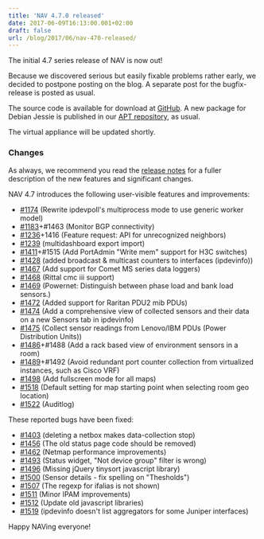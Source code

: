 ```yaml
---
title: 'NAV 4.7.0 released'
date: 2017-06-09T16:13:00.001+02:00
draft: false
url: /blog/2017/06/nav-470-released/
---
```


The initial 4.7 series release of NAV is now out!

Because we discovered serious but easily fixable problems rather early, we decided to postpone posting on the blog. A separate post for the bugfix-release is posted as usual.

The source code is available for download at [GitHub](https://github.com/UNINETT/nav/releases). A new package for Debian Jessie is published in our [APT repository](https://nav.uninett.no/install-instructions/#debian), as usual.

The virtual appliance will be updated shortly.

### Changes

As always, we recommend you read the [release notes](https://nav.uninett.no/doc/4.7/release-notes.html#nav-4-7) for a fuller description of the new features and significant changes.

NAV 4.7 introduces the following user-visible features and improvements:

*   [#1174](https://github.com/UNINETT/nav/issues/1174/) (Rewrite ipdevpoll's multiprocess mode to use generic worker model)
*   [#1183](https://github.com/UNINETT/nav/issues/1183/)+#1463 (Monitor BGP connectivity)
*   [#1236](https://github.com/UNINETT/nav/issues/1236/)+1416 (Feature request: API for unrecognized neighbors)
*   [#1239](https://github.com/UNINETT/nav/issues/1239/) (multidashboard export import)
*   [#1411](https://github.com/UNINETT/nav/issues/1411/)+#1515 (Add PortAdmin "Write mem" support for H3C switches)
*   [#1428](https://github.com/UNINETT/nav/issues/1428/) (added broadcast & multicast counters to interfaces (ipdevinfo))
*   [#1467](https://github.com/UNINETT/nav/issues/1467/) (Add support for Comet MS series data loggers)
*   [#1468](https://github.com/UNINETT/nav/issues/1468/) (Rittal cmc iii support)
*   [#1469](https://github.com/UNINETT/nav/issues/1469/) (Powernet: Distinguish between phase load and bank load sensors.)
*   [#1472](https://github.com/UNINETT/nav/issues/1472/) (Added support for Raritan PDU2 mib PDUs)
*   [#1474](https://github.com/UNINETT/nav/issues/1474/) (Add a comprehensive view of collected sensors and their data on a new Sensors tab in ipdevinfo)
*   [#1475](https://github.com/UNINETT/nav/issues/1475/) (Collect sensor readings from Lenovo/IBM PDUs (Power Distribution Units))
*   [#1486](https://github.com/UNINETT/nav/issues/1486/)+#1488 (Add a rack based view of environment sensors in a room)
*   [#1489](https://github.com/UNINETT/nav/issues/1489/)+#1492 (Avoid redundant port counter collection from virtualized instances, such as Cisco VRF)
*   [#1498](https://github.com/UNINETT/nav/issues/1498/) (Add fullscreen mode for all maps)
*   [#1518](https://github.com/UNINETT/nav/issues/1518/) (Default setting for map starting point when selecting room geo location)
*   [#1522](https://github.com/UNINETT/nav/issues/1522/) (Auditlog)

These reported bugs have been fixed:

*   [#1403](https://github.com/UNINETT/nav/issues/1403/) (deleting a netbox makes data-collection stop)
*   [#1456](https://github.com/UNINETT/nav/issues/1456/) (The old status page code should be removed)
*   [#1462](https://github.com/UNINETT/nav/issues/1462/) (Netmap performance improvements)
*   [#1493](https://github.com/UNINETT/nav/issues/1493/) (Status widget, "Not device group" filter is wrong)
*   [#1496](https://github.com/UNINETT/nav/issues/1496/) (Missing jQuery tinysort javascript library)
*   [#1500](https://github.com/UNINETT/nav/issues/1500/) (Sensor details - fix spelling on "Thesholds")
*   [#1507](https://github.com/UNINETT/nav/issues/1507/) (The regexp for ifalias is not shown)
*   [#1511](https://github.com/UNINETT/nav/issues/1511/) (Minor IPAM improvements)
*   [#1512](https://github.com/UNINETT/nav/issues/1512/) (Update old javascript libraries)
*   [#1519](https://github.com/UNINETT/nav/issues/1519/) (ipdevinfo doesn't list aggregators for some Juniper interfaces)

Happy NAVing everyone!